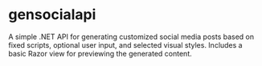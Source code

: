 # gensocialapi
A simple .NET API for generating customized social media posts based on fixed scripts, optional user input, and selected visual styles. Includes a basic Razor view for previewing the generated content.
